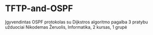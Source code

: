 # TFTP-and-OSPF
Įgyvendintas OSPF protokolas su Dijkstros algoritmo pagalba 3 pratybu užduociai
Nikodemas Žeruolis, Informatika, 2 kursas, 1 grupė
